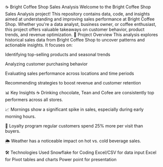 ☕ Bright Coffee Shop Sales Analysis
Welcome to the Bright Coffee Shop Sales Analysis project! This repository contains data, code, and insights aimed at understanding and improving sales performance at Bright Coffee Shop. Whether you're a data analyst, business owner, or coffee enthusiast, this project offers valuable takeaways on customer behavior, product trends, and revenue optimization.
📌 Project Overview
This analysis explores historical sales data from Bright Coffee Shop to uncover patterns and actionable insights. It focuses on:

Identifying top-selling products and seasonal trends

Analyzing customer purchasing behavior

Evaluating sales performance across locations and time periods

Recommending strategies to boost revenue and customer retention

📊 Key Insights
☕ Drinking chocolate, Tean and Cofee are consistently top performers across all stores.

📈 Mornings show a significant spike in sales, especially during early  morning hours.

🎯 Loyalty program regular customers  spend 25% more per visit than buyers.

🌦️ Weather has a noticeable impact on hot vs. cold beverage sales.

🛠️ Technologies Used
Snowflake for Coding
Excel/CSV for data input
Excel for Pivot tables and charts
Power point for presentation
